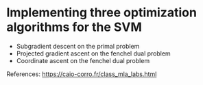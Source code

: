 # Implementing three optimization algorithms for the SVM

- Subgradient descent on the primal problem
- Projected gradient ascent on the fenchel dual problem
- Coordinate ascent on the fenchel dual problem

References:
https://caio-corro.fr/class_mla_labs.html


